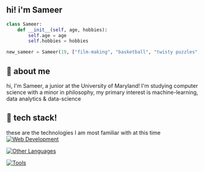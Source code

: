 ## hi! i'm Sameer



```python
class Sameer:
    def __init__(self, age, hobbies):
        self.age = age
        self.hobbies = hobbies

new_sameer = Sameer(19, ["film-making", "basketball", "twisty puzzles", "bouldering", "fashion"])
```

## 🐙 about me

hi, I'm Sameer, a junior at the University of Maryland! I'm studying computer science with a minor in philosophy, my primary
interest is machine-learning, data analytics & data-science 

## 🦆 tech stack!

these are the technologies I am most familiar with at this time
[![Web Development](https://skillicons.dev/icons?i=java,c,html,css,js,mongodb,nodejs,express,react,ts,vue,nextjs)](https://skillicons.dev)

[![Other Languages](https://skillicons.dev/icons?i=python,cpp,ocaml)](https://skillicons.dev)

[![Tools](https://skillicons.dev/icons?i=vscode,eclipse,github,figma)](https://skillicons.dev)


